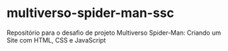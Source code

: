 # multiverso-spider-man-ssc
Repositório para o desafio de projeto  Multiverso Spider-Man: Criando um Site com HTML, CSS e JavaScript
